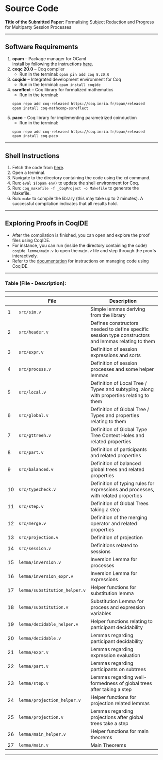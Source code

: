 
# Source Code

**Title of the Submitted Paper:** Formalising Subject Reduction and Progress for Multiparty Session Processes

---

## Software Requirements

1. **opam** – Package manager for OCaml  
   Install by following the instructions [here](https://opam.ocaml.org/doc/1.1/Quick_Install.html).
2. **coqc 20.0** – Coq compiler  
    - Run in the terminal: `opam pin add coq 8.20.0`
3. **coqide** – Integrated development environment for Coq <br>
    - Run in the terminal: `opam install coqide`
4. **ssreflect** – Coq library for formalized mathematics <br>
    - Run in the terminal:
    ```bash
    opam repo add coq-released https://coq.inria.fr/opam/released
    opam install coq-mathcomp-ssreflect
5. **paco** – Coq library for implementing parametrized coinduction <br>
    - Run in the terminal:
    ```bash
    opam repo add coq-released https://coq.inria.fr/opam/released 
    opam install coq-paco

---

## Shell Instructions

1. Fetch the code from [here](https://anonymous.4open.science/r/smpst-sr-smer-4563/README.md).
2. Open a terminal.
3. Navigate to the directory containing the code using the `cd` command.
4. Run: `eval $(opam env)` to update the shell environment for Coq.
5. Run: `coq_makefile -f _CoqProject -o Makefile` to generate the Makefile.
6. Run: `make` to compile the library (this may take up to 2 minutes). A successful compilation indicates that all results hold.

---

## Exploring Proofs in CoqIDE
- After the compilation is finished, you can open and explore the proof files using CoqIDE. 
- For instance, you can run (inside the directory containing the code) `coqide lemma/main.v` to open the `main.v` file and step through the proofs interactively.
- Refer to the [documentation](https://coq.inria.fr/doc/V8.18.0/refman/practical-tools/coqide.html) for instructions on managing code using CoqIDE.

---

### Table (File - Description):

---

| | File    | Description |
| -------- | -------- | ------- |
| 1 | `src/sim.v` | Simple lemmas deriving from the library |
| 2 | `src/header.v` | Defines constructors needed to define specific session type constructors and lemmas relating to them |
| 3 | `src/expr.v` | Definition of session expressions and sorts | 
| 4 | `src/process.v` | Definition of session processes and some helper lemmas |
| 5 | `src/local.v` | Definition of Local Tree / Types and subtyping, along with properties relating to them | 
| 6 | `src/global.v` | Definition of Global Tree / Types and properties relating to them |
| 7 | `src/gttreeh.v` | Definition of Global Type Tree Context Holes and related properties | 
| 8 | `src/part.v` | Definition of participants and related properties |
| 9 | `src/balanced.v` | Definition of balanced global trees and related properties | 
| 10 | `src/typecheck.v` | Definition of typing rules for expressions and processes, with related properties |
| 11 | `src/step.v` | Definition of Global Trees taking a step |
| 12 | `src/merge.v` | Definition of the merging operator and related properties |
| 13 | `src/projection.v` | Definition of projection |
| 14 | `src/session.v` | Definitions related to sessions |
| 15 | `lemma/inversion.v` | Inversion Lemma for processes |
| 16 | `lemma/inversion_expr.v` | Inversion Lemma for expressions |
| 17 | `lemma/substitution_helper.v` | Helper functions for substitution lemma |
| 18 | `lemma/substitution.v` | Substitution Lemma for process and expression variables |
| 19 | `lemma/decidable_helper.v` | Helper functions relating to participant decidability |
| 20 | `lemma/decidable.v` | Lemmas regarding participant decidability |
| 21 | `lemma/expr.v` | Lemmas regarding expression evaluation |
| 22 | `lemma/part.v` | Lemmas regarding participants on subtrees |
| 23 | `lemma/step.v` | Lemmas regarding well-formedness of global trees after taking a step |
| 24 | `lemma/projection_helper.v` | Helper functions for projection related lemmas |
| 25 | `lemma/projection.v` | Lemmas regarding projections after global trees take a step | 
| 26 | `lemma/main_helper.v` | Helper functions for main theorems |
| 27 | `lemma/main.v` | Main Theorems |

---